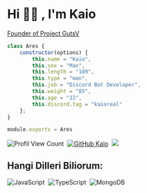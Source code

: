 # Hi 👋🏻 , I'm Kaio
[Founder of Project GutsV](https://github.com/gutsv-project)

```js
class Ares {
    constructor(options) {
        this.name = "Kaio",
        this.sex = "Man",
        this.length = "189",
        this.type = "man",
        this.job = "Discord Bot Developer",
        this.weight = "85",
        this.age = "22",
        this.discord.tag = "kaioreal"
    };
}

module.exports = Ares
```
![Profil View Count](https://komarev.com/ghpvc/?username=kaioreal&color=000000)&nbsp;
[![GitHub Kaio](https://img.shields.io/github/followers/kaioreal?label=follow&style=social)](https://github.com/kaioreal)&nbsp;
<a href="https://instagram.com/kaioreal"><img src="https://img.shields.io/badge/@kaioreal-000000?style=flat&logo=Instagram&logoColor=white"/></a> &nbsp;

## Hangi Dilleri  Biliorum:
![JavaScript](https://img.shields.io/badge/-JavaScript-05122A?style=flat&logo=javascript)&nbsp;
![TypeScript](https://img.shields.io/badge/-TypeScript-05122A?style=flat&logo=typescript&logoColor=007ACC)&nbsp;
![MongoDB](https://img.shields.io/badge/-MongoDB-05122A?style=flat&logo=mongodb)&nbsp;
